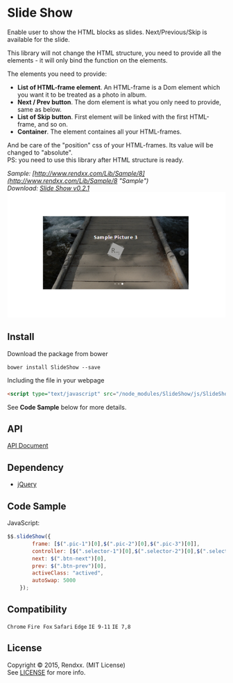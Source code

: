 # Slide Show
Enable user to show the HTML blocks as slides. Next/Previous/Skip is available for the slide.
    
This library will not change the HTML structure, you need to provide all the elements - it will only bind the function on the elements.  

The elements you need to provide:
+ **List of HTML-frame element**. An HTML-frame is a Dom element which you want it to be treated as a photo in album.
+ **Next / Prev button**. The dom element is what you only need to provide, same as below.
+ **List of Skip button**. First element will be linked with the first HTML-frame, and so on.
+ **Container**. The element containes all your HTML-frames. 

And be care of the "position" css of your HTML-frames. Its value will be changed to "absolute".  
PS: you need to use this library after HTML structure is ready.
   

*Sample: [http://www.rendxx.com/Lib/Sample/8](http://www.rendxx.com/Lib/Sample/8 "Sample")*  
*Download: [Slide Show v0.2.1](https://github.com/Rendxx/SlideShow/releases/tag/0.2.1 "Download")*
![preview](https://raw.githubusercontent.com/Rendxx/SlideShow/master/preview.png "Preview")

## Install
Download the package from bower
```
bower install SlideShow --save
```

Including the file in your webpage
```HTML
<script type="text/javascript" src="/node_modules/SlideShow/js/SlideShow.js"></script>
```

See **Code Sample** below for more details.

## API
[API Document](https://github.com/Rendxx/SlideShow/blob/master/API%20Document.md)

## Dependency
- [jQuery][]

## Code Sample
JavaScript:

```javascript
$$.slideShow({
        frame: [$(".pic-1")[0],$(".pic-2")[0],$(".pic-3")[0]],
        controller: [$(".selector-1")[0],$(".selector-2")[0],$(".selector-3")[0]],
        next: $(".btn-next")[0],
        prev: $(".btn-prev")[0],
        activeClass: "actived",
        autoSwap: 5000
    });
```

## Compatibility
```Chrome``` ```Fire Fox``` ```Safari``` ```Edge``` ```IE 9-11``` ```IE 7,8```

## License
Copyright &copy; 2015, Rendxx. (MIT License)  
See [LICENSE][] for more info.

[jQuery]: https://jquery.com/ "jQuery Home Page"
[LICENSE]: https://github.com/Rendxx/SlideShow/blob/master/LICENSE